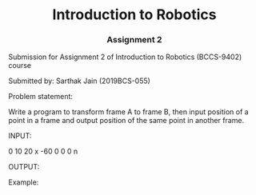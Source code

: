 <h1 align="center">Introduction to Robotics</h1>

<h3 align="center">Assignment 2</h3>

Submission for Assignment 2 of Introduction to Robotics (BCCS-9402) course

Submitted by: Sarthak Jain (2019BCS-055)

Problem statement:

Write a program to transform frame A to frame B, then input position of a point in a frame and output position of the same point in another frame.

INPUT:

0
10
20
x
-60
0
0
0
n

OUTPUT:


Example:
<img src="">
